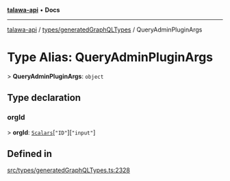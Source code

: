 [**talawa-api**](../../../README.md) • **Docs**

***

[talawa-api](../../../modules.md) / [types/generatedGraphQLTypes](../README.md) / QueryAdminPluginArgs

# Type Alias: QueryAdminPluginArgs

\> **QueryAdminPluginArgs**: `object`

## Type declaration

### orgId

\> **orgId**: [`Scalars`](Scalars.md)\[`"ID"`\]\[`"input"`\]

## Defined in

[src/types/generatedGraphQLTypes.ts:2328](https://github.com/PalisadoesFoundation/talawa-api/blob/1f38da5423898626c6ebfa24896a9c3d008195c6/src/types/generatedGraphQLTypes.ts#L2328)
